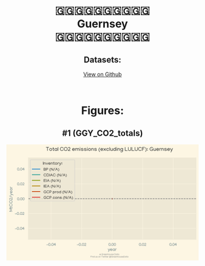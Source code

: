 
<center>
<h1 align="center">
🇬🇬🇬🇬🇬🇬🇬🇬🇬🇬
<br>
Guernsey
<br>
🇬🇬🇬🇬🇬🇬🇬🇬🇬🇬
</h1>
<h2>Datasets:</h2>
<p><a href="https://github.com/dquintani/Greenhouse-Data/tree/master/country_data/GGY_Guernsey/data">View on Github</a>
<br></p><p><br></p>
<h1>Figures:</h1><h2>#1 (GGY_CO2_totals)</h2>
<p><img alt="" src="figures/GGY_CO2_totals.png" /></p>